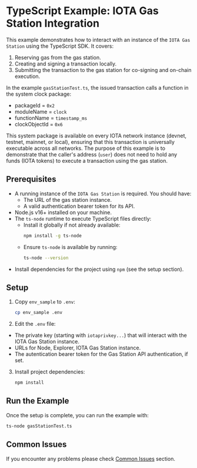 # TypeScript Example: IOTA Gas Station Integration

This example demonstrates how to interact with an instance of the `IOTA Gas Station` using the TypeScript SDK. It covers:

1. Reserving gas from the gas station.
2. Creating and signing a transaction locally.
3. Submitting the transaction to the gas station for co-signing and on-chain execution.

In the example `gasStationTest.ts`, the issued transaction calls a function in the system clock package:
- packageId = `0x2`
- moduleName = `clock`
- functionName = `timestamp_ms`
- clockObjectId = `0x6`

This system package is available on every IOTA network instance (devnet, testnet, mainnet, or local), ensuring that this transaction is universally executable across all networks. The purpose of this example is to demonstrate that the caller's address (`user`) does not need to hold any funds (IOTA tokens) to execute a transaction using the gas station.

## Prerequisites

- A running instance of the `IOTA Gas Station` is required. You should have:
  - The URL of the gas station instance.
  - A valid authentication bearer token for its API.
- Node.js v16+ installed on your machine.
- The `ts-node` runtime to execute TypeScript files directly:
  - Install it globally if not already available:
    ```bash
    npm install -g ts-node
    ```
  - Ensure `ts-node` is available by running:
    ```bash
    ts-node --version
    ```
- Install dependencies for the project using `npm` (see the setup section).

## Setup

1. Copy `env_sample` to `.env`:
   ```bash
   cp env_sample .env
   ````

2. Edit the `.env` file:
- The private key (starting with `iotaprivkey...`) that will interact with the IOTA Gas Station instance.
- URLs for Node, Explorer, IOTA Gas Station instance.
- The autentication bearer token for the Gas Station API authentication, if set.

3. Install project dependencies:
   ```bash
   npm install
   ````

## Run the Example
Once the setup is complete, you can run the example with:

  ```bash
  ts-node gasStationTest.ts
  ```

## Common Issues

If you encounter any problems please check [Common Issues](../../README.md#common-issues) section.
